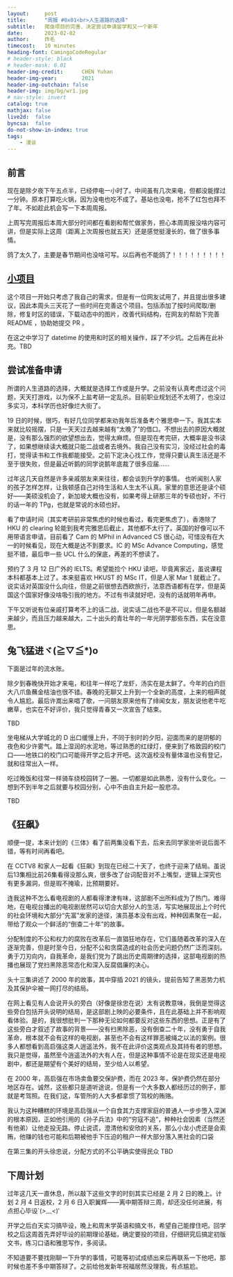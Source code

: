 ```yaml
---
layout:     post
title:      "周报 #0x01<br>人生道路的选择"
subtitle:   爬虫项目的完善、决定尝试申请留学和又一个新年
date:       2023-02-02
author:     炸毛
timecost:   10 minutes
heading-font: CamingoCodeRegular
# header-style: black
# header-mask: 0.01
header-img-credit:      CHEN Yuhan
header-img-year:        2021 
header-img-outchain: false
header-img: img/bg/wr1.jpg
# nav-style: invert
catalog: true
mathjax: false
live2d:  false
byncsa:  false
do-not-show-in-index: true
tags:
    - 漫谈
---
```


## 前言

现在是除夕夜下午五点半，已经停电一小时了。中间虽有几次来电，但都没能撑过一分钟。原本打算吃火锅，因为没电也吃不成了。基站也没电，抢不了红包也拜不了年。不如趁此机会写一下本周周报。

上周写完周报后本周大部分时间都在看剧和帮忙做家务，担心本周周报没啥内容可讲，但是实际上这周（距离上次周报也就五天）还是感觉挺漫长的，做了很多事情。

鸽了太久了，主要是春节期间也没啥可写。以后再也不能鸽了！！！！！！！！！

## [小项目](https://lzzmm.github.io/2023/01/16/weekly-review-1/#project%E5%88%A0%E5%8F%B7%E8%B7%91%E8%B7%AF)

这个项目一开始只考虑了我自己的需求，但是有一位网友试用了，并且提出很多建议，因此本周头三天花了一些时间在完善这个项目。包括添加了按时间爬取/删除，修复时区的错误，下载动态中的图片，改善代码结构，在网友的帮助下完善 README ，协助她提交 PR 。

在这之中学习了 datetime 的使用和时区的相关操作，踩了不少坑。之后再在此补充。TBD

## 尝试准备申请

所谓的人生道路的选择，大概就是选择工作或是升学。之前没有认真考虑过这个问题，天天打游戏，以为保不上盐考研一定乱杀。目前职业规划还不太明了，也没过多实习，本科学历也好像烂大街了。

19 日的时候，很巧，有好几位同学都来劝我年后准备考个雅思申一下。我其实本来就比较摇摆，只是一天天过去越来越有“太晚了”的借口。不想出去的原因大概就是，没有那么强烈的欲望想出去，觉得太麻烦。但是现在考完研，大概率是没书读了，如果想继续读大概就只能二战或者去境外。我自己没有实习，没经过社会的毒打，觉得读书和工作我都能接受。之前下定决心找工作，觉得只要认真生活还是不至于很失败，但是最近听鹅的同学说鹅年底裁了很多应届……

过年这几天自然是许多亲戚朋友来来往往，都会谈到升学的事情。 也听闻别人家的孩子怎样怎样，让我顿感自己对待生活和人生太不认真。家里的意思还是读个硕好——美硕没机会了，新加坡大概也没有，如果考得上研那三年的专硕也好，不行的话一年的 TPg，也就是常说的水硕也好。

看了申请时间（其实考研前非常焦虑的时候也看过，看完更焦虑了），香港除了 HKU 的 clearing 轮能到我考完雅思后截止，其他都不太行了。英国的好像可以不用带语言申请，目前看了 Cam 的 MPhil in Advanced CS 很心动，可惜没有在大一的时候看见，现在大概是达不到要求。IC 的 MSc Advance Computing，感觉挺不错，最后申一些 UCL 什么的保底，再差的不想读了。

预约了 3 月 12 日广外的 IELTS。希望能捡个 HKU 读吧，毕竟离家近，虽说课程本科都基本上过了。本来挺喜欢 HKUST 的 MSc IT，但是人家 Mar 1 就截止了。说实话对英国没什么向往，但是之前很想去西欧旅行，法意西语都有在学，但是英国这个国家好像没啥吸引我的地方。不过有书读就好吧，没有的话就明年再申。

下午又听说有位亲戚打算考不上的话二战，说实话二战也不是不可以，但是名额越来越少，而且压力越来越大，二十出头的青壮年的一年光阴学那些东西，实在没意思。

## 兔飞猛进ヾ(≧▽≦*)o

下面是过年的流水账。

除夕到春晚快开始才来电，和往年一样吃了龙虾，汤实在是太鲜了。今年的白灼巨大八爪鱼蘸金桔油也很不错。春晚的无聊又上升到一个全新的高度，上来的相声就令人尴尬。最后许嵩出来唱了歌，一问朋友原来他有了绯闻女友，朋友说他老牛吃嫩草，也实在不好评价，我只觉得青春又一次宣告了结束。

TBD

坐电梯从大学城北的 D 出口缓慢上升，不同于别时的夕阳，迎面而来的是阴郁的夜色和少许雾气。踏上湿润的水泥地，等过熟悉的红绿灯，便来到了格致园的校门口——地铁口的校门口可能得开学之后才开吧。这次返校没有量体温也没有登记，就和往常出入一样。

吃过晚饭和往常一样骑车绕校园转了一圈。一切都是如此熟悉，没有什么变化。一想到不到半年之后就要与校园分别，心中不由自主升起一股悲凉。

TBD

## 《狂飙》

顺便一提，本来计划的《三体》看了前两集没看下去，后来去同学家坐听说后面不错，等有时间再看吧。

在 CCTV8 和家人一起看《狂飙》到现在已经二十天了，也终于迎来了结局。虽说后13集相比前26集看得没那么爽，很多改了台词配音对不上嘴型，逻辑上深究也有更多漏洞，但是瑕不掩瑜，比预期要好。

连我这种不怎么看电视剧的人都看得津津有味，这部剧不出所料成为了热门。难得地，在电视台播出的电视剧居然可以切合大部分人的生活，写实地展现出上个时代的社会环境和大部分“先富”发家的途径，演员基本没有出戏，种种因素聚在一起，带给了观众一个鲜活的“倒查二十年”的故事。

分配制度的不公和权力的腐败在改革后一直猖狂地存在，它们虽随着改革的深入在逐渐完善，但是时至今日，分配不公和贪腐造成的社会历史问题仍然广泛而深刻。勇于刀刃向内，自我革命，是我们党为了跳出历史周期律的选择，这部电视剧的热播也展现了党扫黑除恶常态化和深入反腐倡廉的决心。

头十三集讲述了 2000 年的故事，其中穿插 2021 的镜头，提前告知了黑恶势力机及其保护伞被一网打尽的结局。

在网上看见有人会说开头的旁白（好像是徐忠在说）太有说教意味，我倒是觉得这些旁白包括开头说明的结局，是这部剧上映的必要条件，且在此基础上并不影响观看体验。是的，我很想批判一下那种无论如何都要反对这些东西的思想。正是有了这些旁白才叙述了故事的背景——没有扫黑除恶，没有倒查二十年，没有勇于自我革命，根本就不会有这样的电视剧，甚至也不会有这样罪恶被绳之以法的案例。很多人都想看到高启强这类人逍遥法外，我不在此评价这类观点及其持有者的思想。我只是觉得，虽然至今逍遥法外的大有人在，但是这种事情不论是在现实还是电视剧中，都还是期望有个美好的结局，至少给人以希望。

在 2000 年，高启强在市场卖鱼要交保护费，而在 2023 年，保护费仍然在部分地区存在。诚然，这些都只是道听途说，但是有一个大多数人都经历过的例子，那就是考驾照。在我们这，车管所的人大多都拿惯了驾校的贿赂。

我认为这种糟糕的环境是高启强从一个自食其力支撑家庭的普通人一步步堕入深渊的根本原因，正如他引用的《孙子兵法》中的“穷寇不追”，种种社会因素（当然还有他弟）让他走投无路。停止说谎，澄清他和安欣的关系，那么小龙小虎还是会索贿，他赚的钱也可能和后期被他手下压迫的租户一样大部分落入黑社会的口袋

在第三集的开头徐忠说，分配方式的不公平确实使得民众 TBD

## 下周计划

过年这几天一直休息，所以敲下这些文字的时刻其实已经是 2 月 2 日的晚上。计划 2 月 4 日返校，2 月 6 日入职翼辉——离中期答辩三周，却还没任何进展，有点担心毕设`(*>﹏<*)′

开学之后白天实习搞毕设，晚上和周末学英语和搞文书，希望自己能撑住吧。回学校之后这周首先弄好毕设的前期理论基础，确定要投的项目，仔细研究后搞定初版文书，练习口语和雅思写作，多阅读。

不知道要不要找刚聊一下升学的事情，可能等初试成绩出来后再联系一下他吧，那时候也差不多中期答辩了。之前给他发新年祝福居然没理我，有点尴尬。

